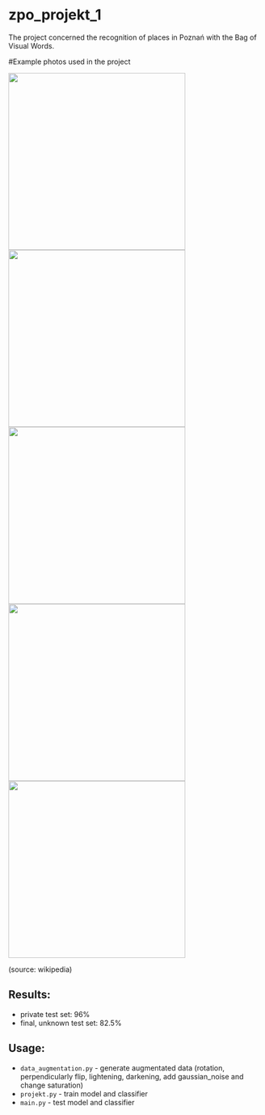# zpo_projekt_1

The project concerned the recognition of places in Poznań with the Bag of Visual Words.

#Example photos used in the project 

<img src="https://upload.wikimedia.org/wikipedia/commons/5/5a/POL_Pozna%C5%84_Okr%C4%85glak.jpg" width="350">
<img src="https://upload.wikimedia.org/wikipedia/commons/f/f0/Poznan_katedra_Piotra_Pawla_01.jpg" width="350">
<img src="https://upload.wikimedia.org/wikipedia/commons/b/be/Collegium_Minus_w_Poznaniu.jpg" width="350">
<img src="https://upload.wikimedia.org/wikipedia/commons/7/77/Wie%C5%BCowiec_Ba%C5%82tyk_w_Poznaniu.jpg" width="350">
<img src="https://upload.wikimedia.org/wikipedia/commons/a/af/Teatr_Wielki%2C_Poznan%2C_Polonia%2C_2014-09-18%2C_DD_53.jpg" width="350">

(source: wikipedia)

## Results:
- private test set: 96%
- final, unknown test set: 82.5%

## Usage:
- `data_augmentation.py` - generate augmentated data (rotation, perpendicularly flip, lightening, darkening, add gaussian_noise and change saturation)
- `projekt.py` - train model and classifier 
- `main.py` - test model and classifier 






